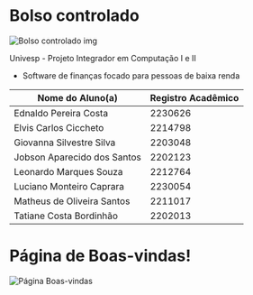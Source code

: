 # Bolso controlado
![Bolso controlado img](https://github.com/m4th3vz/bolso-controlado-PI/assets/109554163/03f21d9c-10fb-4052-84de-26c9bad71770)

Univesp - Projeto Integrador em Computação I e II

* Software de finanças focado para pessoas de baixa renda

Nome do Aluno(a) | Registro Acadêmico
---|---
Ednaldo Pereira Costa | 2230626
Elvis Carlos Ciccheto | 2214798
Giovanna Silvestre Silva | 2203048
Jobson Aparecido dos Santos | 2202123
Leonardo Marques Souza | 2212764
Luciano Monteiro Caprara | 2230054
Matheus de Oliveira Santos | 2211017
Tatiane Costa Bordinhão | 2202013

# Página de Boas-vindas!
![Página Boas-vindas](https://github.com/m4th3vz/bolso-controlado-PI/assets/109554163/bd324ffd-03a2-47c8-959b-6805c73752b9)
